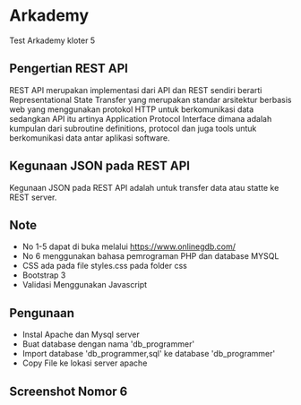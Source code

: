 # Arkademy
Test Arkademy kloter 5

## Pengertian REST API
REST API merupakan implementasi dari API dan REST sendiri berarti Representational State Transfer yang merupakan standar arsitektur berbasis web yang menggunakan protokol HTTP untuk berkomunikasi data sedangkan API itu artinya Application Protocol Interface dimana adalah kumpulan dari subroutine definitions, protocol dan juga tools untuk berkomunikasi data antar aplikasi software.

## Kegunaan JSON pada REST API
Kegunaan JSON pada REST API adalah untuk transfer data atau statte ke REST server.

## Note
* No 1-5 dapat di buka melalui https://www.onlinegdb.com/
* No 6 menggunakan bahasa pemrograman PHP dan database MYSQL
* CSS ada pada file styles.css pada folder css
* Bootstrap 3
* Validasi Menggunakan Javascript

## Pengunaan
* Instal Apache dan Mysql server
* Buat database dengan nama 'db_programmer'
* Import database 'db_programmer,sql' ke database 'db_programmer'
* Copy File ke lokasi server apache

## Screenshot  Nomor 6



